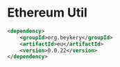 # Ethereum Util

```xml
<dependency>
    <groupId>org.beykery</groupId>
    <artifactId>eu</artifactId>
    <version>0.0.22</version>
</dependency>
```
